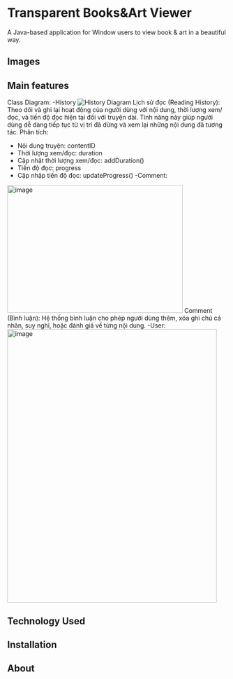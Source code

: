 
# Transparent Books&Art Viewer

A Java-based application for Window users to view book & art in a beautiful way.

## Images
## Main features
Class Diagram:
-History
![History Diagram]([https://github.com/user-attachments/assets/0308c190-a088-4678-a8b1-3b98486b3657](https://github.com/Transparent-web-team/Transparent-Book-Art-Viewer/blob/43af5e596106bde24fa2a832fa4fd71fec9ed1f6/ReadingHistory%20UML%20Diagram.png))
Lịch sử đọc (Reading History): Theo dõi và ghi lại hoạt động của người dùng với nội dung, thời lượng xem/đọc, và tiến độ đọc hiện tại đối với truyện dài. Tính năng này giúp người dùng dễ dàng tiếp tục từ vị trí đã dừng và xem lại những nội dung đã tương tác.
Phân tích:
- Nội dung truyện: contentID
- Thời lượng xem/đọc: duration
- Cập nhật thời lượng xem/đọc: addDuration()
- Tiến độ đọc: progress
- Cập nhập tiến độ đọc: updateProgress()
-Comment:
<img width="402" height="292" alt="image" src="https://github.com/user-attachments/assets/c4692385-d269-4601-87eb-08e449756767" />
Comment (Bình luận): Hệ thống bình luận cho phép người dùng thêm, xóa ghi chú cá nhân, suy nghĩ, hoặc đánh giá về từng nội dung.
-User:
<img width="480" height="625" alt="image" src="https://github.com/user-attachments/assets/b717b7b7-68fc-4368-a042-81986d20cb4a" />



## Technology Used
## Installation
## About
